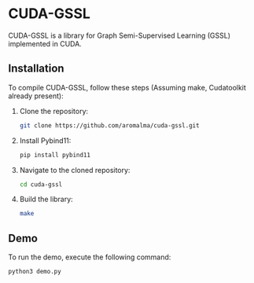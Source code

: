 # CUDA-GSSL

CUDA-GSSL is a library for Graph Semi-Supervised Learning (GSSL) implemented in CUDA.


## Installation

To compile CUDA-GSSL, follow these steps (Assuming make, Cudatoolkit already present):

1. Clone the repository:

    ```bash
    git clone https://github.com/aromalma/cuda-gssl.git
    ```

2. Install Pybind11:

    ```bash
    pip install pybind11
    ```

3. Navigate to the cloned repository:

    ```bash
    cd cuda-gssl
    ```

4. Build the library:

    ```bash
    make
    ```

## Demo

To run the demo, execute the following command:

```bash
python3 demo.py
